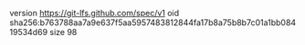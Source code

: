 version https://git-lfs.github.com/spec/v1
oid sha256:b763788aa7a9e637f5aa5957483812844fa17b8a75b8b7c01a1bb08419534d69
size 98
